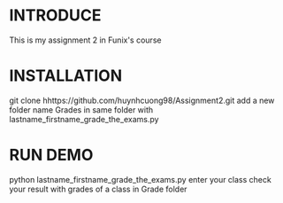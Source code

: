 # INTRODUCE
This is my assignment 2 in Funix's course 
# INSTALLATION
git clone hhttps://github.com/huynhcuong98/Assignment2.git
add a new folder name Grades in same folder with lastname_firstname_grade_the_exams.py
# RUN DEMO
python lastname_firstname_grade_the_exams.py
enter your class
check your result with grades of a class in Grade folder
